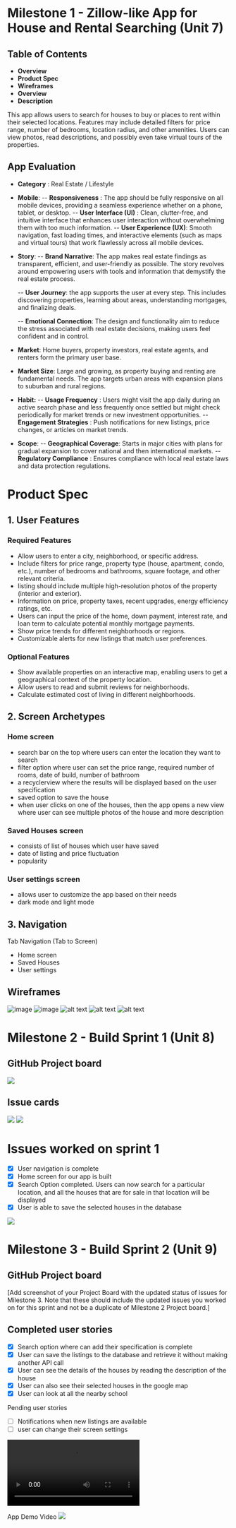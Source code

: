 # Milestone 1 - Zillow-like App for House and Rental Searching (Unit 7)
## Table of Contents
- **Overview**
-  **Product Spec**
-  **Wireframes**
-  **Overview**
-  **Description**

This app allows users to search for houses to buy or places to rent within their selected locations. Features may include detailed filters for price range, number of bedrooms, location radius, and other amenities. Users can view photos, read descriptions, and possibly even take virtual tours of the properties.

## App Evaluation

- **Category** : Real Estate / Lifestyle
- **Mobile**:
    -- **Responsiveness** : The app should be fully responsive on all mobile devices, providing a seamless experience whether on a phone, tablet, or desktop.
    -- **User Interface (UI)** : Clean, clutter-free, and intuitive interface that enhances user interaction without overwhelming them with too much information.
    -- **User Experience (UX)**: Smooth navigation, fast loading times, and interactive elements (such as maps and virtual tours) that work flawlessly across all mobile devices.
- **Story**:
    -- **Brand Narrative**: The app  makes real estate findings as transparent, efficient, and user-friendly as possible. The story revolves around empowering users with tools and information that demystify the real estate process.
    
    -- **User Journey**: the app supports the user at every step. This includes discovering properties, learning about areas, understanding mortgages, and finalizing deals.
    
    -- **Emotional Connection**: The design and functionality aim to reduce the stress associated with real estate decisions, making users feel confident and in control.
- **Market**: Home buyers, property investors, real estate agents, and renters form the primary user base.
- **Market Size**: Large and growing, as property buying and renting are fundamental needs. The app targets urban areas with expansion plans to suburban and rural regions.
- **Habit:**
    -- **Usage Frequency** : Users might visit the app daily during an active search phase and less frequently once settled but might check periodically for market trends or new investment opportunities.
    -- **Engagement Strategies** : Push notifications for new listings, price changes, or articles on market trends.
    
- **Scope**:
    -- **Geographical Coverage**: Starts in major cities with plans for gradual expansion to cover national and then international markets.
    -- **Regulatory Compliance** : Ensures compliance with local real estate laws and data protection regulations.
# Product Spec
## 1. User Features
### Required Features
 - Allow users to enter a city, neighborhood, or specific address.
 -  Include filters for price range, property type (house, apartment, condo, etc.), number of bedrooms and bathrooms, square footage, and other relevant criteria.
 -   listing should include multiple high-resolution photos of the property (interior and exterior).
 -   Information on price, property taxes, recent upgrades, energy efficiency ratings, etc.
 -    Users can input the price of the home, down payment, interest rate, and loan term to calculate potential monthly mortgage payments.
 -    Show price trends for different neighborhoods or regions.
 -    Customizable alerts for new listings that match user preferences.
   
### Optional Features
- Show available properties on an interactive map, enabling users to get a geographical context of the property location.
- Allow users to read and submit reviews for neighborhoods.
-  Calculate estimated cost of living in different neighborhoods.


## 2. Screen Archetypes
### Home screen
 - search bar on the top where users can enter the location they want to search
 - filter option where user can set the price range, required number of rooms, date of build, number of bathroom
 - a recyclerview where the results will be displayed based on the user specification
 - saved option to save the house
 - when user clicks on one of the houses, then the app opens a new view where user can see multiple photos of the house and more description

### Saved Houses screen
- consists of list of houses which user have saved
- date of listing and price fluctuation
- popularity

### User settings screen
- allows user to customize the app based on their needs
- dark mode and light mode

## 3. Navigation
Tab Navigation (Tab to Screen)

- Home screen
- Saved Houses 
- User settings

## Wireframes
![image](https://github.com/AND-Group-Project/SettleInn-app/assets/98335699/e02ea435-35db-4ef5-9e85-9649bd71acb7)
![image](https://github.com/AND-Group-Project/SettleInn-app/assets/98335699/f466f530-3675-408c-af12-45a31386fdc7)
![alt text](https://github.com/AND-Group-Project/SettleInn-app/blob/main/IMG_0154.jpg "Optional title")
![alt text](https://github.com/AND-Group-Project/SettleInn-app/blob/main/IMG_0152.jpg "Optional title")
![alt text](https://github.com/AND-Group-Project/SettleInn-app/blob/main/IMG_0153.jpg "Optional title")



# Milestone 2 - Build Sprint 1 (Unit 8)
## GitHub Project board
![](https://github.com/AND-Group-Project/SettleInn-app/blob/main/Kapture%202024-04-19%20at%2009.16.16.gif)

## Issue cards
![](https://github.com/AND-Group-Project/SettleInn-app/blob/main/Screenshot.gif)
![](https://github.com/AND-Group-Project/SettleInn-app/blob/main/nextSprintTask.png)
# Issues worked on sprint 1
- [X] User navigation is complete
- [X] Home screen for our app is built
- [X] Search Option completed. Users can now search for a particular location, and all the houses that are for sale in that location will be displayed
- [X] User is able to save the selected houses in the database 

![](https://github.com/AND-Group-Project/SettleInn-app/blob/main/Kapture%202024-04-19%20at%2021.35.47%20(1)%20(1).gif)

# Milestone 3 - Build Sprint 2 (Unit 9)

## GitHub Project board
[Add screenshot of your Project Board with the updated status of issues for Milestone 3. Note that these should include the updated issues you worked on for this sprint and not be a duplicate of Milestone 2 Project board.] 

## Completed user stories
- [X] Search option where can add their specification is complete
- [X] User can save the listings to the database and retrieve it without making another API call
- [X] User can see the details of the houses by reading the description of the house
- [X] User can also see their selected houses in the google map
- [X] User can look at all the nearby school

Pending user stories
- [ ] Notifications when new listings are available
- [ ] user can change their screen settings

![](https://github.com/AND-Group-Project/SettleInn-app/blob/main/Kapture%202024-04-26%20at%2012.00.56.mp4)

App Demo Video
![](https://www.youtube.com/watch?v=tTWmbZjUmf4&ab_channel=SrimanUjhanthachhen)



